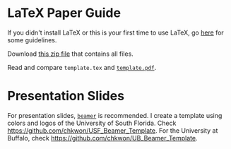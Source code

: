 # LaTeX Paper Guide

If you didn't install LaTeX or this is your first time to use LaTeX, go [here](https://stom.chkwon.net/latex/) for some guidelines.

Download [this zip file](https://github.com/chkwon/LaTeX-Paper-Template/archive/master.zip) that contains all files.

Read and compare `template.tex` and [`template.pdf`](https://github.com/chkwon/LaTeX-Paper-Template/blob/master/template.pdf).


# Presentation Slides

For presentation slides, [`beamer`](https://en.wikipedia.org/wiki/Beamer_(LaTeX)) is recommended. I create a template using colors and logos of the University of South Florida. Check https://github.com/chkwon/USF_Beamer_Template. For the University at Buffalo, check https://github.com/chkwon/UB_Beamer_Template.
